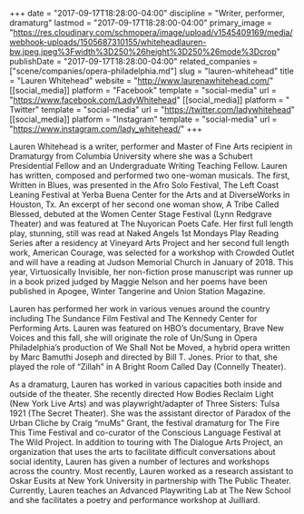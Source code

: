 +++
date = "2017-09-17T18:28:00-04:00"
discipline = "Writer, performer, dramaturg"
lastmod = "2017-09-17T18:28:00-04:00"
primary_image = "https://res.cloudinary.com/schmopera/image/upload/v1545409169/media/webhook-uploads/1505687310155/whiteheadlauren-bw.jpeg.jpeg%3Fwidth%3D250%26height%3D250%26mode%3Dcrop"
publishDate = "2017-09-17T18:28:00-04:00"
related_companies = ["scene/companies/opera-philadelphia.md"]
slug = "lauren-whitehead"
title = "Lauren Whitehead"
website = "http://www.laurenawhitehead.com/"
[[social_media]]
platform = "Facebook"
template = "social-media"
url = "https://www.facebook.com/LadyWhitehead"
[[social_media]]
platform = " Twitter"
template = "social-media"
url = "https://twitter.com/ladywhitehead"
[[social_media]]
platform = "Instagram"
template = "social-media"
url = "https://www.instagram.com/lady_whitehead/"
+++

Lauren Whitehead is a writer, performer and Master of Fine Arts recipient in Dramaturgy from Columbia University where she was a Schubert Presidential Fellow and an Undergraduate Writing Teaching Fellow. Lauren has written, composed and performed two one-woman musicals. The first, Written in Blues, was presented in the Afro Solo Festival, The Left Coast Leaning Festival at Yerba Buena Center for the Arts and at DiverseWorks in Houston, Tx. An excerpt of her second one woman show, A Tribe Called Blessed, debuted at the Women Center Stage Festival (Lynn Redgrave Theater) and was featured at The Nuyorican Poets Cafe. Her first full length play, stunning, still was read at Naked Angels 1st Mondays Play Reading Series after a residency at Vineyard Arts Project and her second full length work, American Courage, was selected for a workshop with Crowded Outlet and will have a reading at Judson Memorial Church in January of 2018. This year, Virtuosically Invisible, her non-fiction prose manuscript was runner up in a book prized judged by Maggie Nelson and her poems have been published in Apogee, Winter Tangerine and Union Station Magazine. 

Lauren has performed her work in various venues around the country including The Sundance Film Festival and The Kennedy Center for Performing Arts. Lauren was featured on HBO’s documentary, Brave New Voices and this fall, she will originate the role of Un/Sung in Opera Philadelphia’s production of We Shall Not be Moved, a hybrid opera written by Marc Bamuthi Joseph and directed by Bill T. Jones. Prior to that, she played the role of  “Zillah” in A Bright Room Called Day (Connelly Theater). 

As a dramaturg, Lauren has worked in various capacities both inside and outside of the theater. She recently directed How Bodies Reclaim Light (New York Live Arts) and was playwright/adapter of Three Sisters: Tulsa 1921 (The Secret Theater). She was the assistant director of Paradox of the Urban Cliche by Craig “muMs” Grant, the festival dramaturg for The Fire This Time Festival and co-curator of the Conscious Language Festival at The Wild Project. In addition to touring with The Dialogue Arts Project, an organization that uses the arts to facilitate difficult conversations about social identity, Lauren has given a number of lectures and workshops across the country. Most recently, Lauren worked as a research assistant to Oskar Eusits at New York University in partnership with The Public Theater. Currently, Lauren teaches an Advanced Playwriting Lab at The New School and she facilitates a poetry and performance workshop at Juilliard. 

